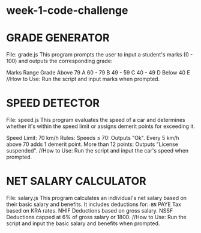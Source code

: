 # week-1-code-challenge

# GRADE GENERATOR
File: grade.js
This program prompts the user to input a student's marks (0 - 100) and outputs the corresponding grade:

Marks Range	Grade
Above 79	A
60 - 79	    B
49 - 59	    C
40 - 49	    D
Below 40	E
//How to Use:
Run the script and input marks when prompted.


# SPEED DETECTOR
File: speed.js
This program evaluates the speed of a car and determines whether it's within the speed limit or assigns demerit points for exceeding it.

Speed Limit: 70 km/h
Rules:
Speeds ≤ 70: Outputs "Ok".
Every 5 km/h above 70 adds 1 demerit point.
More than 12 points: Outputs "License suspended".
//How to Use:
Run the script and input the car's speed when prompted.


# NET SALARY CALCULATOR
File: salary.js
This program calculates an individual's net salary based on their basic salary and benefits. It includes deductions for:`-BN`
        PAYE Tax based on KRA rates.
        NHIF Deductions based on gross salary.
        NSSF Deductions capped at 6% of gross salary or 1800.
//How to Use:
Run the script and input the basic salary and benefits when prompted.